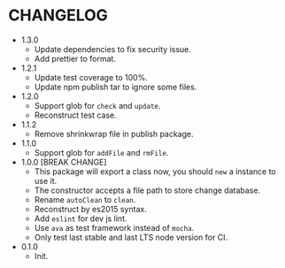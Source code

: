 # CHANGELOG

* 1.3.0
  * Update dependencies to fix security issue.
  * Add prettier to format.
* 1.2.1
  * Update test coverage to 100%.
  * Update npm publish tar to ignore some files.
* 1.2.0
  * Support glob for `check` and `update`.
  * Reconstruct test case.
* 1.1.2
  * Remove shrinkwrap file in publish package.
* 1.1.0
  * Support glob for `addFile` and `rmFile`.
* 1.0.0 [BREAK CHANGE]
  * This package will export a class now, you should `new` a instance to use it.
  * The constructor accepts a file path to store change database.
  * Rename `autoClean` to `clean`.
  * Reconstruct by es2015 syntax.
  * Add `eslint` for dev js lint.
  * Use `ava` as test framework instead of `mocha`.
  * Only test last stable and last LTS node version for CI.
* 0.1.0
  * Init.
